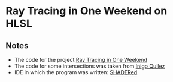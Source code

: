# Ray Tracing in One Weekend on HLSL

## Notes

- The code for the project [Ray Tracing in One Weekend](https://raytracing.github.io/books/RayTracingInOneWeekend.html) 
- The code for some intersections was taken from [Inigo Quilez](https://iquilezles.org/articles/intersectors/)
- IDE in which the program was written: [SHADERed](https://shadered.org/)
